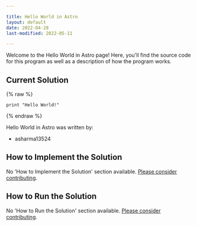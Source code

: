 ```yaml
---

title: Hello World in Astro
layout: default
date: 2022-04-28
last-modified: 2022-05-11

---
```


Welcome to the Hello World in Astro page! Here, you'll find the source code for this program as well as a description of how the program works.

## Current Solution

{% raw %}

```astro
print "Hello World!"
```

{% endraw %}

Hello World in Astro was written by:

- asharma13524

## How to Implement the Solution

No 'How to Implement the Solution' section available. [Please consider contributing](https://github.com/TheRenegadeCoder/sample-programs-website).

## How to Run the Solution

No 'How to Run the Solution' section available. [Please consider contributing](https://github.com/TheRenegadeCoder/sample-programs-website).